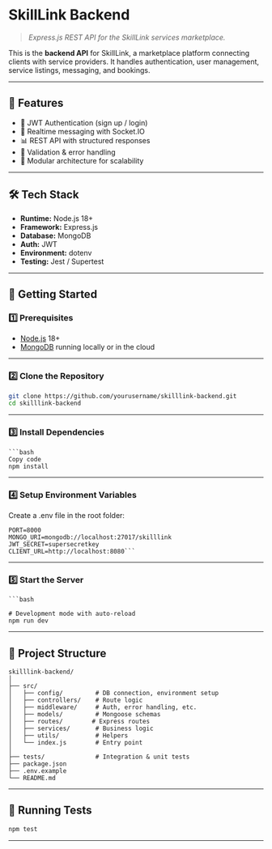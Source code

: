 # SkillLink Backend

> *Express.js REST API for the SkillLink services marketplace.*

This is the **backend API** for SkillLink, a marketplace platform connecting clients with service providers. It handles authentication, user management, service listings, messaging, and bookings.

---

## 📌 Features

- 🔐 JWT Authentication (sign up / login)
- 💬 Realtime messaging with Socket.IO
- 📊 REST API with structured responses
- 📝 Validation & error handling
- 🧪 Modular architecture for scalability

---

## 🛠️ Tech Stack

- **Runtime:** Node.js 18+
- **Framework:** Express.js
- **Database:** MongoDB
- **Auth:** JWT
- **Environment:** dotenv
- **Testing:** Jest / Supertest

---

## 🚀 Getting Started

### 1️⃣ Prerequisites

- [Node.js](https://nodejs.org/) 18+
- [MongoDB](https://www.mongodb.com/) running locally or in the cloud

---
### 2️⃣ Clone the Repository

```bash
git clone https://github.com/yourusername/skilllink-backend.git
cd skilllink-backend
```

---
### 3️⃣ Install Dependencies

```
```bash
Copy code
npm install
```

---
### 4️⃣ Setup Environment Variables

Create a .env file in the root folder:

```env
PORT=8000
MONGO_URI=mongodb://localhost:27017/skilllink
JWT_SECRET=supersecretkey
CLIENT_URL=http://localhost:8080```
```

---
### 5️⃣ Start the Server

```
```bash

# Development mode with auto-reload
npm run dev
```

---
## 📂 Project Structure

```
skilllink-backend/
│
├── src/
│   ├── config/         # DB connection, environment setup
│   ├── controllers/    # Route logic
│   ├── middleware/     # Auth, error handling, etc.
│   ├── models/         # Mongoose schemas
│   ├── routes/        # Express routes
│   ├── services/       # Business logic
│   ├── utils/          # Helpers
│   └── index.js        # Entry point
│
├── tests/              # Integration & unit tests
├── package.json
├── .env.example
└── README.md
```

---
## 🧪 Running Tests

```bash
npm test
```

---
